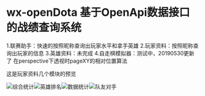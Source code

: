 # wx-openDota   基于OpenApi数据接口的战绩查询系统

1.联赛助手：快速的按照昵称查询出玩家水平和拿手英雄
2.玩家资料：按照昵称查询出玩家的信息
3.英雄资料：未完成
4.自走棋模拟器：测试中，20190530更新了 在perspective下透视时pageXY的相对位置算法

这是玩家资料几个模块的预览

![综合统计](http://m.qpic.cn/psb?/V12yzkfP40OwEU/sU*GRR6*L8ZRBVadozMeWJNVeSJAFW.2Qd86Hq0zf5I!/b/dL4AAAAAAAAA&bo=ewGcAgAAAAADB8Y!&rf=viewer_4)![英雄排名](http://m.qpic.cn/psb?/V12yzkfP40OwEU/7TTxcs7.wpZD52osdTwEkruxNL*p6FA3thn*G5XVKkk!/b/dL8AAAAAAAAA&bo=egGfAgAAAAADF9Q!&rf=viewer_4)![数据统计](http://m.qpic.cn/psb?/V12yzkfP40OwEU/DW7cZ5JrOwyDniukOqVrIq3TtmPQ9EWGtWI71R8pIYk!/b/dEABAAAAAAAA&bo=eQGSAgAAAAADF9o!&rf=viewer_4)![队友对手](http://m.qpic.cn/psb?/V12yzkfP40OwEU/dXHuZzud4J2hq5vdp35AxAXHmx*bvEMmx9LvvQVNnXE!/b/dL8AAAAAAAAA&bo=dgGbAgAAAAADF9w!&rf=viewer_4)